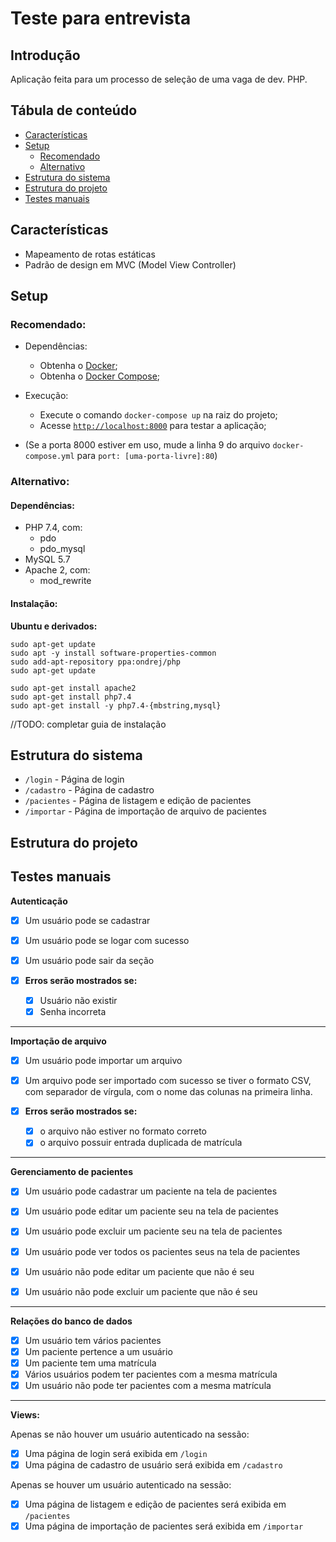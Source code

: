 # Teste para entrevista

## Introdução

Aplicação feita para um processo de seleção de uma vaga de dev. PHP.

## Tábula de conteúdo

- [Características](#características)
- [Setup](#setup)
    - [Recomendado](#recomendado)
    - [Alternativo](#alternativo)
- [Estrutura do sistema](#estrutura-do-sistema)
- [Estrutura do projeto](#estrutura-do-projeto)
- [Testes manuais](#testes-manuais)

## Características
- Mapeamento de rotas estáticas
- Padrão de design em MVC (Model View Controller)

## Setup

### Recomendado:
- Dependências:
  - Obtenha o [Docker](https://www.docker.com/);
  - Obtenha o [Docker Compose](https://docs.docker.com/compose/install/);

- Execução:
  - Execute o comando `docker-compose up` na raiz do projeto;
  - Acesse [`http://localhost:8000`](http://localhost:8000) para testar a aplicação;

- (Se a porta 8000 estiver em uso, mude a linha 9 do arquivo `docker-compose.yml` para `port: [uma-porta-livre]:80`)

### Alternativo:

#### Dependências:
  - PHP 7.4, com:
    - pdo
    - pdo_mysql
  - MySQL 5.7
  - Apache 2, com:
    - mod_rewrite 
  
#### Instalação:

**Ubuntu e derivados:**
```
sudo apt-get update
sudo apt -y install software-properties-common
sudo add-apt-repository ppa:ondrej/php
sudo apt-get update

sudo apt-get install apache2
sudo apt-get install php7.4
sudo apt-get install -y php7.4-{mbstring,mysql}
```
//TODO: completar guia de instalação

## Estrutura do sistema
- `/login` - Página de login
- `/cadastro` - Página de cadastro
- `/pacientes` - Página de listagem e edição de pacientes
- `/importar` - Página de importação de arquivo de pacientes

## Estrutura do projeto

## Testes manuais
**Autenticação**
- [x] Um usuário pode se cadastrar
- [x] Um usuário pode se logar com sucesso
- [x] Um usuário pode sair da seção


- [x] **Erros serão mostrados se:**
  - [x] Usuário não existir
  - [x] Senha incorreta

---

**Importação de arquivo**
- [x] Um usuário pode importar um arquivo 
- [x] Um arquivo pode ser importado com sucesso se tiver o formato CSV, com separador de vírgula, com o nome das colunas na primeira linha.


- [x] **Erros serão mostrados se:**
  - [x] o arquivo não estiver no formato correto
  - [x] o arquivo possuir entrada duplicada de matrícula

---

**Gerenciamento de pacientes**
- [x] Um usuário pode cadastrar um paciente na tela de pacientes
- [x] Um usuário pode editar um paciente seu na tela de pacientes
- [x] Um usuário pode excluir um paciente seu na tela de pacientes
- [x] Um usuário pode ver todos os pacientes seus na tela de pacientes


- [x] Um usuário não pode editar um paciente que não é seu
- [x] Um usuário não pode excluir um paciente que não é seu
---

**Relações do banco de dados**
- [x] Um usuário tem vários pacientes
- [x] Um paciente pertence a um usuário
- [x] Um paciente tem uma matrícula
- [x] Vários usuários podem ter pacientes com a mesma matrícula
- [x] Um usuário não pode ter pacientes com a mesma matrícula

---
**Views:**

Apenas se não houver um usuário autenticado na sessão:
- [x] Uma página de login será exibida em `/login`
- [x] Uma página de cadastro de usuário será exibida em `/cadastro`

Apenas se houver um usuário autenticado na sessão:
- [x] Uma página de listagem e edição de pacientes será exibida em `/pacientes`
- [x] Uma página de importação de pacientes será exibida em `/importar`
